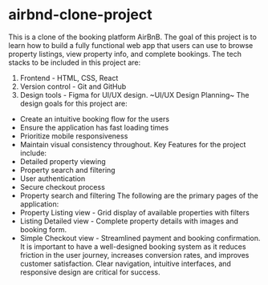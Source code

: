 # airbnd-clone-project
This is a clone of the booking platform AirBnB. The goal of this project is to learn how to build a fully functional web app that users can use to browse property listings, view property info, and complete bookings.
The tech stacks to be included in this project are:
1. Frontend - HTML, CSS, React
2. Version control - Git and GitHub
3. Design tools - Figma for UI/UX design.
~UI/UX Design Planning~
The design goals for this project are:
- Create an intuitive booking flow for the users
- Ensure the application has fast loading times
- Prioritize mobile responsiveness
- Maintain visual consistency throughout.
Key Features for the project include:
- Detailed property viewing
- Property search and filtering
- User authentication
- Secure checkout process
- Property search and filtering
The following are the primary pages of the application:
- Property Listing view - Grid display of available properties with filters
- Listing Detailed view - Complete property details with images and booking form.
- Simple Checkout view - Streamlined payment and booking confirmation.
It is important to have a well-designed booking system as it reduces friction in the user journey, increases conversion rates, and improves customer satisfaction. Clear navigation, intuitive interfaces, and responsive design are critical for success.
